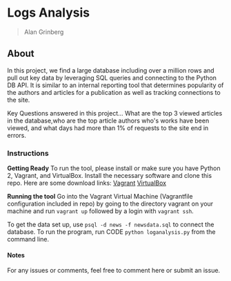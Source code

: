 # Logs Analysis 

> Alan Grinberg

## About
In this project, we find a large database including over a million rows and pull out key data by leveraging SQL queries and connecting to the Python DB API. It is similar to an internal reporting tool that determines popularity of the authors and articles for a publication as well as tracking connections to the site. 

Key Questions answered in this project... What are the top 3 viewed articles in the database,who are the top article authors who's works have been viewed, and what days had more than 1% of requests to the site end in errors.

### Instructions

**Getting Ready**
To run the tool, please install or make sure you have Python 2, Vagrant, and VirtualBox. Install the necessary software and clone this repo. Here are some download links:
[Vagrant](https://www.vagrantup.com/downloads.html)
[VirtualBox](https://www.virtualbox.org/wiki/Downloads)

**Running the tool**
Go into the Vagrant Virtual Machine (Vagrantfile configuration included in repo) by going to the directory vagrant on your machine and run `vagrant up` followed by a login with `vagrant ssh`.

To get the data set up, use `psql -d news -f newsdata.sql` to connect the database. 
To run the program, run CODE `python loganalysis.py` from the command line.


#### Notes
For any issues or comments, feel free to comment here or submit an issue.